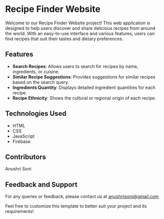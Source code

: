 # Recipe Finder Website

Welcome to our Recipe Finder Website project! This web application is designed to help users discover and share delicious recipes from around the world. With an easy-to-use interface and various features, users can find recipes that suit their tastes and dietary preferences.

## Features

- **Search Recipes**: Allows users to search for recipes by name, ingredients, or cuisine.
- **Similar Recipe Suggestions**: Provides suggestions for similar recipes based on the search query.
- **Ingredients Quantity**: Displays detailed ingredient quantities for each recipe.
- **Recipe Ethnicity**: Shows the cultural or regional origin of each recipe.

## Technologies Used

- HTML
- CSS
- JavaScript
- Firebase

## Contributors

Anushri Soni

## Feedback and Support

For any queries or feedback, please contact us at anushriisoni@gmail.com

Feel free to customize this template to better suit your project and its requirements!
